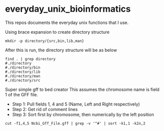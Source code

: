 everyday_unix_bioinformatics
============================
This repos documents the everyday unix functions that I use.

Using brace expansion to create directory structure
``` shell
mkdir -p directory/{src,bin,lib,man}
```
After this is run, the directory structure will be as below
``` shell
find . | grep directory
#./directory
#./directory/bin
#./directory/lib
#./directory/man
#./directory/src
```

Super simple gff to bed creator
This assumes the chromosome name is field 1 of the GFF file.
* Step 1: Pull fields 1, 4 and 5 (Name, Left and Right respectively)
* Step 2: Get rid of comment lines
* Step 3: Sort first by chromosome, then numerically by the left position
``` shell
cut -f1,4,5 Ncbi_Gff_File.gff | grep -v '^#' | sort -k1,1 -k2n,2
```

